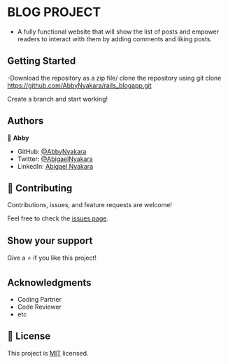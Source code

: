 # BLOG PROJECT
- A fully functional website that will show the list of posts and empower readers to interact with them by adding comments and liking posts.

## Getting Started
-Download the repository as a zip file/ clone the repository using 
git clone https://github.com/AbbyNyakara/rails_blogapp.git

Create a branch and start working!

## Authors

👤 **Abby**

- GitHub: [@AbbyNyakara](https://github.com/AbbyNyakara)
- Twitter: [@AbigaelNyakara](https://twitter.com/AbbyNyakara)
- LinkedIn: [Abigael Nyakara](https://linkedin.com/in/AbbyNyakara)


## 🤝 Contributing

Contributions, issues, and feature requests are welcome!

Feel free to check the [issues page](../../issues/).

## Show your support

Give a ⭐️ if you like this project!

## Acknowledgments

- Coding Partner
- Code Reviewer
- etc

## 📝 License

This project is [MIT](https://spdx.org/licenses/MIT.html) licensed.

